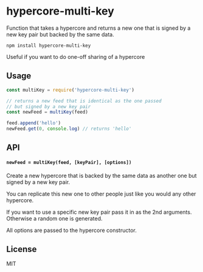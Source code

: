 # hypercore-multi-key

Function that takes a hypercore and returns a new one
that is signed by a new key pair but backed by the same data.

```
npm install hypercore-multi-key
```

Useful if you want to do one-off sharing of a hypercore

## Usage

``` js
const multiKey = require('hypercore-multi-key')

// returns a new feed that is identical as the one passed
// but signed by a new key pair
const newFeed = multiKey(feed)

feed.append('hello')
newFeed.get(0, console.log) // returns 'hello'
```

## API

#### `newFeed = multiKey(feed, [keyPair], [options])`

Create a new hypercore that is backed by the same data as another
one but signed by a new key pair.

You can replicate this new one to other people just like you would
any other hypercore.

If you want to use a specific new key pair pass it in as the 2nd arguments.
Otherwise a random one is generated.

All options are passed to the hypercore constructor.

## License

MIT

